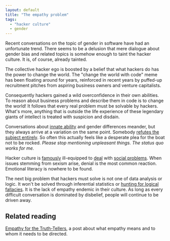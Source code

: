 ```yaml
---
layout: default
title: "The empathy problem"
tags:
  - "hacker culture"
  - gender
---
```


Recent conversations on the topic of gender in software have had an unfortunate
trend. There seems to be a delusion that mere dialogue about gender bias and
related topics is somehow enough to taint the hacker culture. It is, of course,
already tainted.

The collective hacker ego is boosted by a belief that what hackers do has the power
to change the world. The "change the world with code" meme has been floating
around for years, reinforced in recent years by puffed-up recruitment pitches
from aspiring business owners and venture capitalists.

Consequently hackers gained a wild overconfidence in their
own abilities. To reason about business problems and describe them in code is to
change the world! It follows that every real problem must be solvable by
hackers. What's more, anything that is outside the life experience of these
legendary giants of intellect is treated with suspicion and disdain.

Conversations about [innate ability][hnnatural] and gender
differences meander, but they always arrive at a variation on
the same point. Somebody [refutes the subject entirely][hnstereotype]. So often
this actually feels like a desperate plea for the boat not to be rocked.
*Please stop mentioning unpleasant things. The status quo works for me.*

Hacker culture is [famously][sharp] ill-equipped to [deal][adria] with
[social problems][nexxy]. When issues stemming from sexism arise, denial is the
most common reaction. Emotional literacy is nowhere to be found.

The next big problem that hackers must solve is not one of data analysis or
logic. It won't be solved through inferential statistics or
[hunting for logical fallacies][baloney]. It is the lack of empathy endemic in
their culture. As long as every difficult conversation is dominated by
disbelief, people will continue to be driven away.

## Related reading

[Empathy for the Truth-Tellers][empathytt], a post about what empathy means and
to whom it needs to be directed.

[hnnatural]: https://news.ycombinator.com/item?id=6532985
[hnstereotype]: https://news.ycombinator.com/item?id=6533133
[sharp]: http://www.wired.co.uk/news/archive/2013-07/22/sarah-sharp
[adria]: http://www.theguardian.com/commentisfree/2013/mar/26/adria-richards-gets-rape-threats-for-speaking-out-about-workplace-sexism
[nexxy]: https://gist.github.com/nexxy/3430820
[baloney]: http://plover.net/~bonds/bdksucks.html
[empathytt]: https://medium.com/p/816abb069ddf
